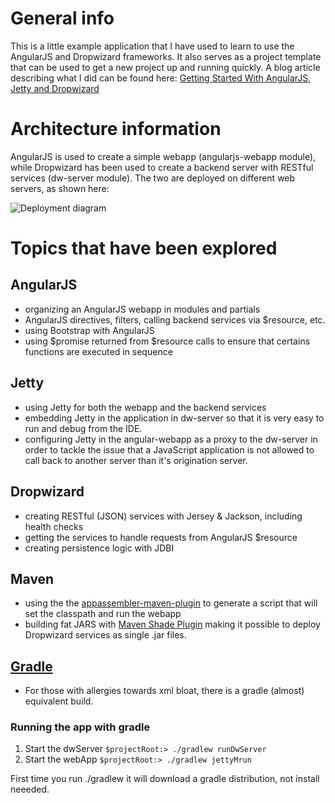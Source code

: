 # General info

This is a little example application that I have used to learn to use the AngularJS and Dropwizard
frameworks. It also serves as a project template that can be used to get a new project up and running
quickly. A blog article describing what I did can be found here:
[Getting Started With AngularJS, Jetty and Dropwizard](http://perspilling.heroku.com/blog/2013/08/21/getting-started-with-angularjs-jetty-and-dropwizard/)

# Architecture information

AngularJS is used to create a simple webapp (angularjs-webapp module), while Dropwizard has
been used to create a backend server with RESTful services (dw-server module). The two are deployed on different
web servers, as shown here:

![Deployment diagram](doc/deployment_diagram.jpg)

# Topics that have been explored

## AngularJS
- organizing an AngularJS webapp in modules and partials
- AngularJS directives, filters, calling backend services via $resource, etc.
- using Bootstrap with AngularJS
- using $promise returned from $resource calls to ensure that certains functions are executed in sequence

## Jetty
- using Jetty for both the webapp and the backend services
- embedding Jetty in the application in dw-server so that it is very easy to run and debug from the IDE.
- configuring Jetty in the angular-webapp as a proxy to the dw-server in order to tackle the issue that
  a JavaScript application is not allowed to call back to another server than it's origination server.

## Dropwizard
- creating RESTful (JSON) services with Jersey & Jackson, including health checks
- getting the services to handle requests from AngularJS $resource
- creating persistence logic with JDBI

## Maven
- using the the [appassembler-maven-plugin](http://mojo.codehaus.org/appassembler/appassembler-maven-plugin/index.html)
to generate a script that will set the classpath and run the webapp
- building fat JARS with [Maven Shade Plugin](http://maven.apache.org/plugins/maven-shade-plugin/) making it
possible to deploy Dropwizard services as single .jar files.

## [Gradle](http://www.gradle.org)
- For those with allergies towards xml bloat, there is a gradle (almost) equivalent build.


### Running the app with gradle
1. Start the dwServer `$projectRoot:> ./gradlew runDwServer`
2. Start the webApp `$projectRoot:> ./gradlew jettyMrun`

First time you run ./gradlew it will download a gradle distribution, not install neeeded.


